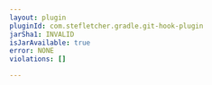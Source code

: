 ```yaml
---
layout: plugin
pluginId: com.stefletcher.gradle.git-hook-plugin
jarSha1: INVALID
isJarAvailable: true
error: NONE
violations: []

---
```

